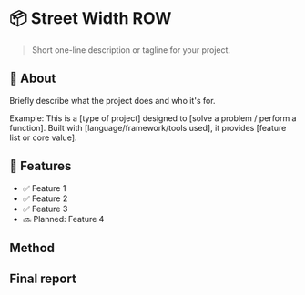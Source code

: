 # 📦 Street Width ROW

> Short one-line description or tagline for your project.

## 📖 About

Briefly describe what the project does and who it's for.

Example:
This is a [type of project] designed to [solve a problem / perform a function]. Built with [language/framework/tools used], it provides [feature list or core value].

## 🚀 Features

- ✅ Feature 1
- ✅ Feature 2
- ✅ Feature 3
- 🔜 Planned: Feature 4

## Method



## Final report


